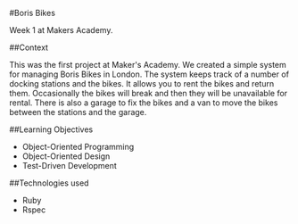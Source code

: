 #Boris Bikes

Week 1 at Makers Academy.

##Context

This was the first project at Maker's Academy. We created a simple system for managing Boris Bikes in London. The system keeps track of a number of docking stations and the bikes. It allows you to rent the bikes and return them. Occasionally the bikes will break and then they will be unavailable for rental. There is also a garage to fix the bikes and a van to move the bikes between the stations and the garage.


##Learning Objectives

- Object-Oriented Programming
- Object-Oriented Design
- Test-Driven Development


##Technologies used

- Ruby
- Rspec